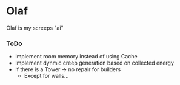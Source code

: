 # Olaf

Olaf is my screeps "ai"

### ToDo

* Implement room memory instead of using Cache
* Implement dynmic creep generation based on collected energy
* If there is a Tower -> no repair for builders
    * Except for walls...